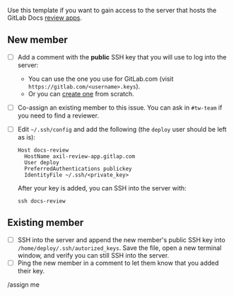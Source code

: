 Use this template if you want to gain access to the server that hosts the
GitLab Docs [review apps](https://docs.gitlab.com/ee/development/documentation/review_apps.html).

## New member

- [ ] Add a comment with the **public** SSH key that you will use to log into the server:
  - You can use the one you use for GitLab.com (visit `https://gitlab.com/<username>.keys`).
  - Or you can [create one](https://docs.gitlab.com/ee/ssh/index.html#generate-an-ssh-key-pair) from scratch.
- [ ] Co-assign an existing member to this issue. You can ask in `#tw-team` if you need to find a reviewer.
- [ ] Edit `~/.ssh/config` and add the following (the `deploy` user should be left as is):
  ```
  Host docs-review
    HostName axil-review-app.gitlap.com
    User deploy
    PreferredAuthentications publickey
    IdentityFile ~/.ssh/<private_key>
  ```

  After your key is added, you can SSH into the server with:
  ```shell
  ssh docs-review
  ```

## Existing member

- [ ] SSH into the server and append the new member's public SSH key into
      `/home/deploy/.ssh/autorized_keys`. Save the file, open a new terminal
      window, and verify you can still SSH into the server.
- [ ] Ping the new member in a comment to let them know that you added their key.

/assign me
